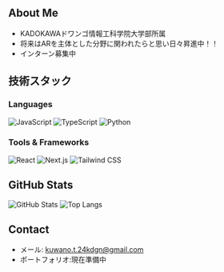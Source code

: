 ##  About Me
-  KADOKAWAドワンゴ情報工科学院大学部所属
-  将来はARを主体とした分野に関われたらと思い日々昇進中！！
-  インターン募集中

##  技術スタック
### Languages
![JavaScript](https://img.shields.io/badge/-JavaScript-yellow?style=flat-square&logo=javascript)
![TypeScript](https://img.shields.io/badge/-TypeScript-blue?style=flat-square&logo=typescript)
![Python](https://img.shields.io/badge/-Python-3776AB?style=flat-square&logo=python)

### Tools & Frameworks
![React](https://img.shields.io/badge/-React-61DAFB?style=flat-square&logo=react)
![Next.js](https://img.shields.io/badge/-Next.js-000000?style=flat-square&logo=nextdotjs)
![Tailwind CSS](https://img.shields.io/badge/-TailwindCSS-38B2AC?style=flat-square&logo=tailwind-css)

##  GitHub Stats
![GitHub Stats](https://github-readme-stats.vercel.app/api?username=あなたのユーザー名&show_icons=true&theme=tokyonight)
![Top Langs](https://github-readme-stats.vercel.app/api/top-langs/?username=あなたのユーザー名&layout=compact&theme=tokyonight)

##  Contact
-  メール: kuwano.t.24kdgn@gmail.com
- ポートフォリオ:現在準備中

